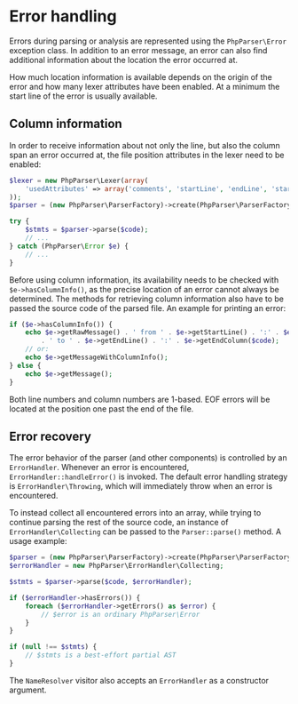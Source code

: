 Error handling
==============

Errors during parsing or analysis are represented using the `PhpParser\Error` exception class. In addition to an error
message, an error can also find additional information about the location the error occurred at.

How much location information is available depends on the origin of the error and how many lexer attributes have been
enabled. At a minimum the start line of the error is usually available.

Column information
------------------

In order to receive information about not only the line, but also the column span an error occurred at, the file
position attributes in the lexer need to be enabled:

```php
$lexer = new PhpParser\Lexer(array(
    'usedAttributes' => array('comments', 'startLine', 'endLine', 'startFilePos', 'endFilePos'),
));
$parser = (new PhpParser\ParserFactory)->create(PhpParser\ParserFactory::PREFER_PHP7, $lexer);

try {
    $stmts = $parser->parse($code);
    // ...
} catch (PhpParser\Error $e) {
    // ...
}
```

Before using column information, its availability needs to be checked with `$e->hasColumnInfo()`, as the precise
location of an error cannot always be determined. The methods for retrieving column information also have to be passed
the source code of the parsed file. An example for printing an error:

```php
if ($e->hasColumnInfo()) {
    echo $e->getRawMessage() . ' from ' . $e->getStartLine() . ':' . $e->getStartColumn($code)
        . ' to ' . $e->getEndLine() . ':' . $e->getEndColumn($code);
    // or:
    echo $e->getMessageWithColumnInfo();
} else {
    echo $e->getMessage();
}
```

Both line numbers and column numbers are 1-based. EOF errors will be located at the position one past the end of the
file.

Error recovery
--------------

The error behavior of the parser (and other components) is controlled by an `ErrorHandler`. Whenever an error is
encountered, `ErrorHandler::handleError()` is invoked. The default error handling strategy is `ErrorHandler\Throwing`,
which will immediately throw when an error is encountered.

To instead collect all encountered errors into an array, while trying to continue parsing the rest of the source code,
an instance of `ErrorHandler\Collecting` can be passed to the `Parser::parse()` method. A usage example:

```php
$parser = (new PhpParser\ParserFactory)->create(PhpParser\ParserFactory::ONLY_PHP7);
$errorHandler = new PhpParser\ErrorHandler\Collecting;

$stmts = $parser->parse($code, $errorHandler);

if ($errorHandler->hasErrors()) {
    foreach ($errorHandler->getErrors() as $error) {
        // $error is an ordinary PhpParser\Error
    }
}

if (null !== $stmts) {
    // $stmts is a best-effort partial AST
}
```

The `NameResolver` visitor also accepts an `ErrorHandler` as a constructor argument.
